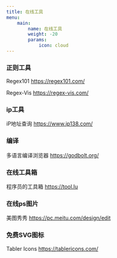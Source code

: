 ```yaml
---
title: 在线工具
menu:
    main: 
        name: 在线工具
        weight: -20
        params:
            icon: cloud
---
```


### 正则工具
Regex101 https://regex101.com/

Regex-Vis https://regex-vis.com/


### ip工具
iP地址查询 https://www.ip138.com/

### 编译
多语言编译浏览器 https://godbolt.org/

### 在线工具箱
程序员的工具箱 https://tool.lu

### 在线ps图片
美图秀秀 https://pc.meitu.com/design/edit

### 免费SVG图标
Tabler Icons https://tablericons.com/
